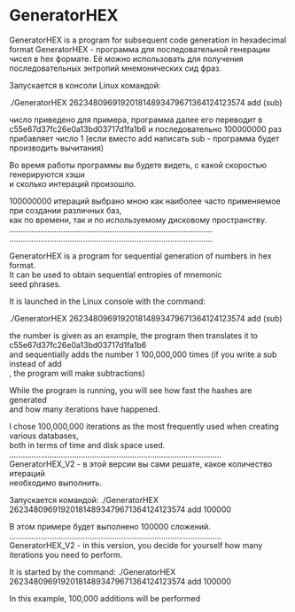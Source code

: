 # GeneratorHEX
GeneratorHEX is a program for subsequent code generation in hexadecimal format 
GeneratorHEX - программа для последовательной генерации чисел в hex формате. 
Её можно использовать для получения последовательных энтропий мнемонических 
сид фраз. 

Запускается в консоли Linux командой: 

./GeneratorHEX 262348096919201814893479671364124123574 add (sub) 

число приведено для примера, программа далее его переводит в c55e67d37fc26e0a13bd03717d1fa1b6 
и последовательно 100000000 раз прибавляет число 1 (если вместо add написать sub - 
программа будет производить вычитания) 

Во время работы программы вы будете видеть, с какой скоростью генерируются хэши   
и сколько интераций произошло.   

100000000 итераций выбрано мною как наиболее часто применяемое при создании различных баз,  
как по времени, так и по используемому дисковому пространству.   
...........................................................................................
...........................................................................................

GeneratorHEX is a program for sequential generation of numbers in hex format.   
It can be used to obtain sequential entropies of mnemonic  
seed phrases.   

It is launched in the Linux console with the command:   

./GeneratorHEX 262348096919201814893479671364124123574 add (sub)   

the number is given as an example, the program then translates it to c55e67d37fc26e0a13bd03717d1fa1b6   
and sequentially adds the number 1 100,000,000 times (if you write a sub instead of add  
, the program will make subtractions)   

While the program is running, you will see how fast the hashes are generated   
and how many iterations have happened.   

I chose 100,000,000 iterations as the most frequently used when creating various databases,  
both in terms of time and disk space used.  
............................................................................................... 
GeneratorHEX_V2 - в этой версии вы сами решате, какое количество итераций  
необходимо выполнить. 

Запускается командой: 
./GeneratorHEX 262348096919201814893479671364124123574 add 100000 

В этом примере будет выполнено 100000 сложений. 
...............................................................................................  
GeneratorHEX_V2 - in this version, you decide for yourself how many iterations 
you need to perform. 

It is started by the command: 
./GeneratorHEX 262348096919201814893479671364124123574 add 100000 

In this example, 100,000 additions will be performed 

